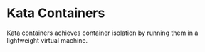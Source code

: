# Kata Containers 

Kata containers achieves container isolation by running them in a lightweight virtual machine. 